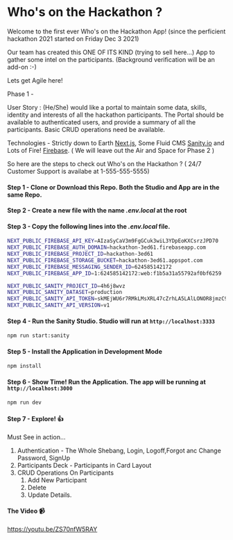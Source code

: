 # Who's on the Hackathon ?

Welcome to the first ever Who's on the Hackathon App! (since the perficient hackathon 2021 started on Friday Dec 3 2021)

Our team has created this ONE OF ITS KIND (trying to sell here...) App to gather some intel on the participants. (Background verification will be an add-on :-)

Lets get Agile here!

Phase 1 - 

User Story : (He/She) would like a portal to maintain some data, skills, identity and interests of all the hackathon participants. 
The Portal should be available to authenticated users, and provide a summary of all the participants. Basic CRUD operations need be available.

Technologies - Strictly down to Earth [Next.js](https://nextjs.org), 
               Some Fluid CMS  [Sanity.io](https://www.sanity.io) and 
               Lots of Fire! [Firebase](https://firebase.google.com/). ( We will leave out the Air and Space for Phase 2 )

So here are the steps to check out Who's on the Hackathon ? ( 24/7 Customer Support is availabe at 1-555-555-5555)

#### Step 1 - Clone or Download this Repo. Both the Studio and App are in the same Repo.

#### Step 2 - Create a new file with the name *.env.local* at the root

#### Step 3 - Copy the following lines into the *.env.local* file.

```bash
NEXT_PUBLIC_FIREBASE_API_KEY=AIzaSyCaV3m9FgGCuk3wiL3YDpEoKXCsrzJPD70
NEXT_PUBLIC_FIREBASE_AUTH_DOMAIN=hackathon-3ed61.firebaseapp.com
NEXT_PUBLIC_FIREBASE_PROJECT_ID=hackathon-3ed61
NEXT_PUBLIC_FIREBASE_STORAGE_BUCKET=hackathon-3ed61.appspot.com
NEXT_PUBLIC_FIREBASE_MESSAGING_SENDER_ID=624585142172
NEXT_PUBLIC_FIREBASE_APP_ID=1:624585142172:web:f1b5a31a55792af0bf6259

NEXT_PUBLIC_SANITY_PROJECT_ID=4h6j8wvz
NEXT_PUBLIC_SANITY_DATASET=production
NEXT_PUBLIC_SANITY_API_TOKEN=skMEjWU6r7RMkLMsXRL47cZrhLA5LAlLONOR8jmzC9sqTlFYci89d3Ri9YbWSkx7vRu7OpnCFnAsfYjxipPj7O2AjsShxN46AV1LAWgqj7E0ecEOEEarNNgoq5syBj1FUmgiB2xCaDwavwgUkqGjTxWt7Na8Cg7x6mWIUAD2pfhrtspIcK66
NEXT_PUBLIC_SANITY_API_VERSION=v1
```

#### Step 4 - Run the Sanity Studio. Studio will run at `http://localhost:3333`

```bash
npm run start:sanity
```

#### Step 5 - Install the Application in Development Mode

```bash
npm install
```

#### Step 6 - Show Time! Run the Application. The app will be running at `http://localhost:3000`

```bash
npm run dev
```

#### Step 7 - Explore! :thumbsup:

Must See in action...

1. Authentication - The Whole Shebang, Login, Logoff,Forgot anc Change Password, SignUp
2. Participants Deck -  Participants in Card Layout
3. CRUD Operations On Participants
    1. Add New Participant
    2. Delete
    3. Update Details.

#### The Video :video_camera:

https://youtu.be/ZS70nfW5RAY

